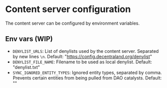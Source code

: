 # Content server configuration

The content server can be configured by environment variables.

## Env vars (WIP)

- `DENYLIST_URLS`: List of denylists used by the content server. Separated by new lines `\n`. Default: "https://config.decentraland.org/denylist"
- `DENYLIST_FILE_NAME`: Filename to be used as local denylist. Default: "denylist.txt"
- `SYNC_IGNORED_ENTITY_TYPES`: Ignored entity types, separated by comma. Prevents certain entities from being pulled from DAO catalysts. Default: ""
